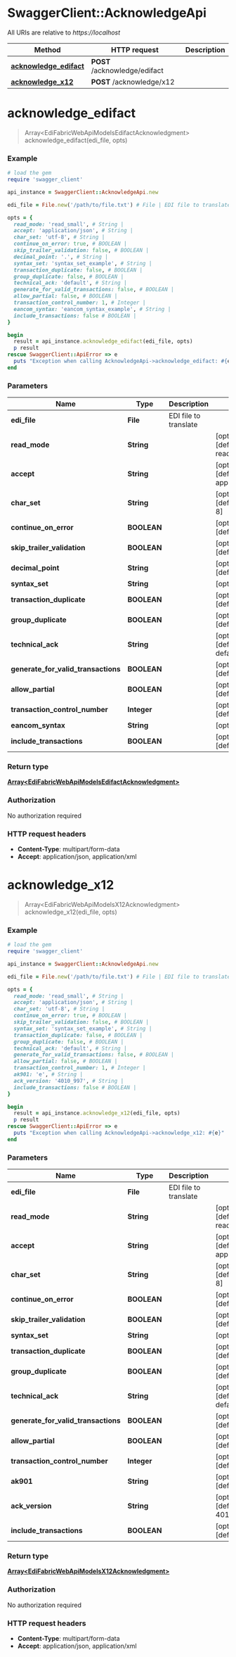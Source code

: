# SwaggerClient::AcknowledgeApi

All URIs are relative to *https://localhost*

Method | HTTP request | Description
------------- | ------------- | -------------
[**acknowledge_edifact**](AcknowledgeApi.md#acknowledge_edifact) | **POST** /acknowledge/edifact | 
[**acknowledge_x12**](AcknowledgeApi.md#acknowledge_x12) | **POST** /acknowledge/x12 | 


# **acknowledge_edifact**
> Array&lt;EdiFabricWebApiModelsEdifactAcknowledgment&gt; acknowledge_edifact(edi_file, opts)



### Example
```ruby
# load the gem
require 'swagger_client'

api_instance = SwaggerClient::AcknowledgeApi.new

edi_file = File.new('/path/to/file.txt') # File | EDI file to translate

opts = { 
  read_mode: 'read_small', # String | 
  accept: 'application/json', # String | 
  char_set: 'utf-8', # String | 
  continue_on_error: true, # BOOLEAN | 
  skip_trailer_validation: false, # BOOLEAN | 
  decimal_point: '.', # String | 
  syntax_set: 'syntax_set_example', # String | 
  transaction_duplicate: false, # BOOLEAN | 
  group_duplicate: false, # BOOLEAN | 
  technical_ack: 'default', # String | 
  generate_for_valid_transactions: false, # BOOLEAN | 
  allow_partial: false, # BOOLEAN | 
  transaction_control_number: 1, # Integer | 
  eancom_syntax: 'eancom_syntax_example', # String | 
  include_transactions: false # BOOLEAN | 
}

begin
  result = api_instance.acknowledge_edifact(edi_file, opts)
  p result
rescue SwaggerClient::ApiError => e
  puts "Exception when calling AcknowledgeApi->acknowledge_edifact: #{e}"
end
```

### Parameters

Name | Type | Description  | Notes
------------- | ------------- | ------------- | -------------
 **edi_file** | **File**| EDI file to translate | 
 **read_mode** | **String**|  | [optional] [default to read_small]
 **accept** | **String**|  | [optional] [default to application/json]
 **char_set** | **String**|  | [optional] [default to utf-8]
 **continue_on_error** | **BOOLEAN**|  | [optional] [default to true]
 **skip_trailer_validation** | **BOOLEAN**|  | [optional] [default to false]
 **decimal_point** | **String**|  | [optional] [default to .]
 **syntax_set** | **String**|  | [optional] 
 **transaction_duplicate** | **BOOLEAN**|  | [optional] [default to false]
 **group_duplicate** | **BOOLEAN**|  | [optional] [default to false]
 **technical_ack** | **String**|  | [optional] [default to default]
 **generate_for_valid_transactions** | **BOOLEAN**|  | [optional] [default to false]
 **allow_partial** | **BOOLEAN**|  | [optional] [default to false]
 **transaction_control_number** | **Integer**|  | [optional] [default to 1]
 **eancom_syntax** | **String**|  | [optional] 
 **include_transactions** | **BOOLEAN**|  | [optional] [default to false]

### Return type

[**Array&lt;EdiFabricWebApiModelsEdifactAcknowledgment&gt;**](EdiFabricWebApiModelsEdifactAcknowledgment.md)

### Authorization

No authorization required

### HTTP request headers

 - **Content-Type**: multipart/form-data
 - **Accept**: application/json, application/xml



# **acknowledge_x12**
> Array&lt;EdiFabricWebApiModelsX12Acknowledgment&gt; acknowledge_x12(edi_file, opts)



### Example
```ruby
# load the gem
require 'swagger_client'

api_instance = SwaggerClient::AcknowledgeApi.new

edi_file = File.new('/path/to/file.txt') # File | EDI file to translate

opts = { 
  read_mode: 'read_small', # String | 
  accept: 'application/json', # String | 
  char_set: 'utf-8', # String | 
  continue_on_error: true, # BOOLEAN | 
  skip_trailer_validation: false, # BOOLEAN | 
  syntax_set: 'syntax_set_example', # String | 
  transaction_duplicate: false, # BOOLEAN | 
  group_duplicate: false, # BOOLEAN | 
  technical_ack: 'default', # String | 
  generate_for_valid_transactions: false, # BOOLEAN | 
  allow_partial: false, # BOOLEAN | 
  transaction_control_number: 1, # Integer | 
  ak901: 'e', # String | 
  ack_version: '4010_997', # String | 
  include_transactions: false # BOOLEAN | 
}

begin
  result = api_instance.acknowledge_x12(edi_file, opts)
  p result
rescue SwaggerClient::ApiError => e
  puts "Exception when calling AcknowledgeApi->acknowledge_x12: #{e}"
end
```

### Parameters

Name | Type | Description  | Notes
------------- | ------------- | ------------- | -------------
 **edi_file** | **File**| EDI file to translate | 
 **read_mode** | **String**|  | [optional] [default to read_small]
 **accept** | **String**|  | [optional] [default to application/json]
 **char_set** | **String**|  | [optional] [default to utf-8]
 **continue_on_error** | **BOOLEAN**|  | [optional] [default to true]
 **skip_trailer_validation** | **BOOLEAN**|  | [optional] [default to false]
 **syntax_set** | **String**|  | [optional] 
 **transaction_duplicate** | **BOOLEAN**|  | [optional] [default to false]
 **group_duplicate** | **BOOLEAN**|  | [optional] [default to false]
 **technical_ack** | **String**|  | [optional] [default to default]
 **generate_for_valid_transactions** | **BOOLEAN**|  | [optional] [default to false]
 **allow_partial** | **BOOLEAN**|  | [optional] [default to false]
 **transaction_control_number** | **Integer**|  | [optional] [default to 1]
 **ak901** | **String**|  | [optional] [default to e]
 **ack_version** | **String**|  | [optional] [default to 4010_997]
 **include_transactions** | **BOOLEAN**|  | [optional] [default to false]

### Return type

[**Array&lt;EdiFabricWebApiModelsX12Acknowledgment&gt;**](EdiFabricWebApiModelsX12Acknowledgment.md)

### Authorization

No authorization required

### HTTP request headers

 - **Content-Type**: multipart/form-data
 - **Accept**: application/json, application/xml



